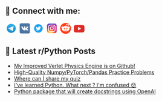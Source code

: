 ## 🔎 Connect with me:
[<img src="https://github.com/bullbesh/bullbesh/blob/main/images/Telegram.png" width="32" height="32" />](https://t.me/bullbesh)
[<img src="https://github.com/bullbesh/bullbesh/blob/main/images/VK.png" width="32" height="32" />](https://vk.com/bullbesh)
[<img src="https://github.com/bullbesh/bullbesh/blob/main/images/Twitter.png" width="32" height="32" />](https://twitter.com/bullbesh1)
[<img src="https://github.com/bullbesh/bullbesh/blob/main/images/Instagram.png" width="32" height="32" />](https://www.instagram.com/bullbesh)
[<img src="https://github.com/bullbesh/bullbesh/blob/main/images/Reddit.png" width="32" height="32" />](https://www.reddit.com/user/bullbesh)
[<img src="https://github.com/bullbesh/bullbesh/blob/main/images/YouTube.png" width="32" height="32" />](https://www.youtube.com/channel/UCtfjRs6uzgq5mfm8S06WTcg)

## 📕 Latest r/Python Posts
<!-- BLOG-POST-LIST:START -->
- [My Improved Verlet Physics Engine is on Github!](https://www.reddit.com/r/Python/comments/106r96x/my_improved_verlet_physics_engine_is_on_github/)
- [High-Quality Numpy/PyTorch/Pandas Practice Problems](https://www.reddit.com/r/Python/comments/106q8ux/highquality_numpypytorchpandas_practice_problems/)
- [Where can I share my quiz](https://www.reddit.com/r/Python/comments/106o668/where_can_i_share_my_quiz/)
- [I&#39;ve learned Python. What next ? I&#39;m confused 😕](https://www.reddit.com/r/Python/comments/106nr3k/ive_learned_python_what_next_im_confused/)
- [Python package that will create docstrings using OpenAI](https://www.reddit.com/r/Python/comments/106ngcw/python_package_that_will_create_docstrings_using/)
<!-- BLOG-POST-LIST:END -->
